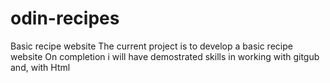 # odin-recipes
Basic recipe website
The current project is to develop a basic recipe website On completion i will have demostrated skills in working with gitgub and, with Html